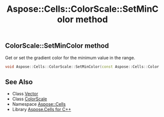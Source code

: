 ﻿---
title: Aspose::Cells::ColorScale::SetMinColor method
linktitle: SetMinColor
second_title: Aspose.Cells for C++ API Reference
description: 'Aspose::Cells::ColorScale::SetMinColor method. Get or set the gradient color for the minimum value in the range in C++.'
type: docs
weight: 1200
url: /cpp/aspose.cells/colorscale/setmincolor/
---
## ColorScale::SetMinColor method


Get or set the gradient color for the minimum value in the range.

```cpp
void Aspose::Cells::ColorScale::SetMinColor(const Aspose::Cells::Color &value)
```

## See Also

* Class [Vector](../../vector/)
* Class [ColorScale](../)
* Namespace [Aspose::Cells](../../)
* Library [Aspose.Cells for C++](../../../)
